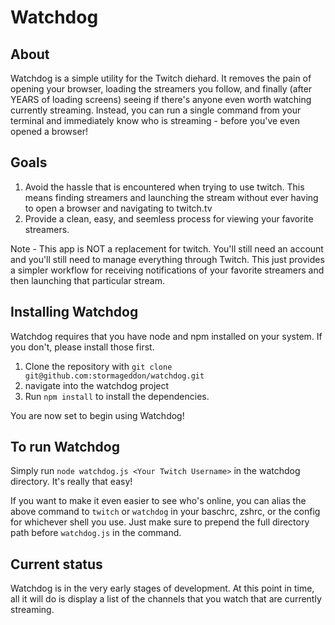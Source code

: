 # Watchdog

## About
Watchdog is a simple utility for the Twitch diehard. It removes the pain of opening your browser, loading the streamers you follow, and finally (after YEARS of loading screens) seeing if there's anyone even worth watching currently streaming. Instead, you can run a single command from your terminal and immediately know who is streaming - before you've even opened a browser!

## Goals
1. Avoid the hassle that is encountered when trying to use twitch. This means finding streamers and launching the stream without ever having to open a browser and navigating to twitch.tv
2. Provide a clean, easy, and seemless process for viewing your favorite streamers.

Note - This app is NOT a replacement for twitch. You'll still need an account and you'll still need to manage everything through Twitch. This just provides a simpler workflow for receiving notifications of your favorite streamers and then launching that particular stream.

## Installing Watchdog
Watchdog requires that you have node and npm installed on your system. If you don't, please install those first.

1. Clone the repository with `git clone git@github.com:stormageddon/watchdog.git`
2. navigate into the watchdog project
3. Run `npm install` to install the dependencies.

You are now set to begin using Watchdog!

## To run Watchdog
Simply run `node watchdog.js <Your Twitch Username>` in the watchdog directory. It's really that easy!

If you want to make it even easier to see who's online, you can alias the above command to `twitch` or `watchdog` in your baschrc, zshrc, or the config for whichever shell you use. Just make sure to prepend the full directory path before `watchdog.js` in the command.

## Current status
Watchdog is in the very early stages of development. At this point in time, all it will do is display a list of the channels that you watch that are currently streaming.
